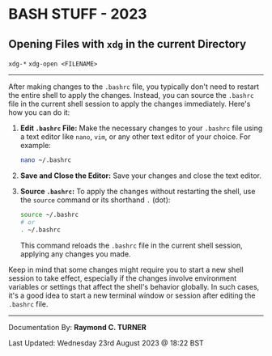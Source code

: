 # BASH STUFF - 2023

## Opening Files with `xdg` in the current Directory

`xdg-*`
`xdg-open <FILENAME>`

---


After making changes to the `.bashrc` file, you typically don't need to restart the entire shell to apply the changes. Instead, you can source the `.bashrc` file in the current shell session to apply the changes immediately. Here's how you can do it:

1. **Edit `.bashrc` File:**
   Make the necessary changes to your `.bashrc` file using a text editor like `nano`, `vim`, or any other text editor of your choice. For example:
   
   ```bash
   nano ~/.bashrc
   ```

2. **Save and Close the Editor:**
   Save your changes and close the text editor.

3. **Source `.bashrc`:**
   To apply the changes without restarting the shell, use the `source` command or its shorthand `.` (dot):
   
   ```bash
   source ~/.bashrc
   # or
   . ~/.bashrc
   ```

   This command reloads the `.bashrc` file in the current shell session, applying any changes you made.

Keep in mind that some changes might require you to start a new shell session to take effect, especially if the changes involve environment variables or settings that affect the shell's behavior globally. In such cases, it's a good idea to start a new terminal window or session after editing the `.bashrc` file.

---

Documentation By: **Raymond C. TURNER**

Last Updated: Wednesday 23rd August 2023 @ 18:22 BST